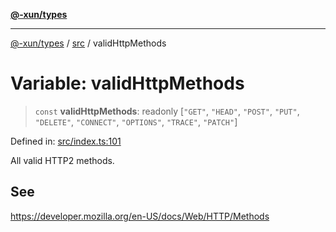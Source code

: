 [**@-xun/types**](../../README.md)

***

[@-xun/types](../../README.md) / [src](../README.md) / validHttpMethods

# Variable: validHttpMethods

> `const` **validHttpMethods**: readonly \[`"GET"`, `"HEAD"`, `"POST"`, `"PUT"`, `"DELETE"`, `"CONNECT"`, `"OPTIONS"`, `"TRACE"`, `"PATCH"`\]

Defined in: [src/index.ts:101](https://github.com/Xunnamius/typescript-utils/blob/75c2c358a676a8ec7607aa5e7da9adfa540ed822/src/index.ts#L101)

All valid HTTP2 methods.

## See

https://developer.mozilla.org/en-US/docs/Web/HTTP/Methods
